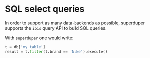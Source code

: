 # SQL select queries

In order to support as many data-backends as possible, superduper supports the `ibis` query API to build SQL queries.

With `superduper` one would write:

```python
t = db['my_table']
result = t.filter(t.brand == 'Nike').execute()
```
